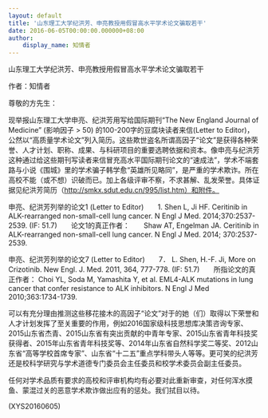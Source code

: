 ```yaml
---
layout: default
title: '山东理工大学纪洪芳、申亮教授用假冒高水平学术论文骗取若干'
date: 2016-06-05T00:00:00.000000+08:00
author:
    display_name: 知情者
---
```


山东理工大学纪洪芳、申亮教授用假冒高水平学术论文骗取若干

作者：知情者

尊敬的方先生：

现举报山东理工大学申亮、纪洪芳用写给国际期刊“The New England Journal of Medicine” (影响因子 > 50) 的100-200字的豆腐块读者来信(Letter to Editor)，公然以“高质量学术论文”列入简历。这些欺世盗名所谓高因子“论文”是获得各种荣誉、人才计划、职称、成果、与科研项目的重要选聘依据和资本。像申亮与纪洪芳这种通过给这些期刊写读者来信冒充高水平国际期刊论文的“速成法”，学术不端套路与小说《围城》里的学术骗子韩学愈“英雄所见略同”，是严重的学术欺诈。所在高校不能（或不想）识破而已。加上各级评审不察，不求甚解、乱发荣誉。具体证据见纪洪芳简历（http://smkx.sdut.edu.cn/995/list.htm）和附件。

申亮、纪洪芳列举的论文1 (Letter to Editor)　　1. Shen L, Ji HF. Ceritinib in ALK-rearranged non-small-cell lung cancer. N Engl J Med. 2014;370:2537-2539. (IF: 51.7)　　论文1的真正作者：　　Shaw AT, Engelman JA. Ceritinib in ALK-rearranged non-small-cell lung cancer. N Engl J Med. 2014; 370:2537-2539.

申亮、纪洪芳列举的论文7 (Letter to Editor)　　7． L. Shen, H.-F. Ji, More on Crizotinib. New Engl. J. Med. 2011, 364, 777-778. (IF: 51.7)　　所指论文的真正作者：    Choi YL, Soda M, Yamashita Y, et al. EML4-ALK mutations in lung cancer that confer resistance to ALK inhibitors. N Engl J Med 2010;363:1734-1739.

可以有充分理由推测这些移花接木的高因子“论文”对于的她（们）取得以下荣誉和人才计划发挥了至关重要的作用，例如2016国家级科技思想库决策咨询专家、2015山东省杰青、2015山东省有突出贡献的中青年专家、2015山东省青年科技奖获得者、2015年山东省青年科技奖等、2014年山东省自然科学奖二等奖、2012山东省“高等学校首席专家”、山东省“十二五”重点学科带头人等等。更可笑的纪洪芳还是校科学研究与学术道德专门委员会主任委员和校学术委员会副主任委员。

任何对学术品质有要求的高校和评审机构均有必要对此重新审查，对任何浑水摸鱼、蒙混过关的恶意学术欺诈做出应有的惩处。我们拭目以待。

(XYS20160605)

